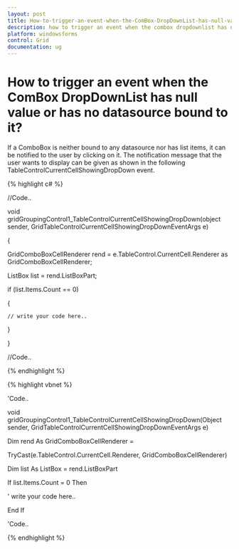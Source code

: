 ```yaml
---
layout: post
title: How-to-trigger-an-event-when-the-ComBox-DropDownList-has-null-value-or-has-no-datasource-bound-to-it | Windows Forms | Syncfusion
description: how to trigger an event when the combox dropdownlist has null value or has no datasource bound to it
platform: windowsforms
control: Grid
documentation: ug
---
```


# How to trigger an event when the ComBox DropDownList has null value or has no datasource bound to it?

If a ComboBox is neither bound to any datasource nor has list items, it can be notified to the user by clicking on it. The notification message that the user wants to display can be given as shown in the following TableControlCurrentCellShowingDropDown event.  

{% highlight c# %}



//Code..



void gridGroupingControl1_TableControlCurrentCellShowingDropDown(object sender, GridTableControlCurrentCellShowingDropDownEventArgs e)

{

GridComboBoxCellRenderer rend = e.TableControl.CurrentCell.Renderer as      GridComboBoxCellRenderer;

  ListBox list = rend.ListBoxPart;

  if (list.Items.Count == 0)

  {



    // write your code here..



  }

}



//Code..



{% endhighlight %}

{% highlight vbnet %}



'Code..

void gridGroupingControl1_TableControlCurrentCellShowingDropDown(Object sender, GridTableControlCurrentCellShowingDropDownEventArgs e)



Dim rend As GridComboBoxCellRenderer = 

TryCast(e.TableControl.CurrentCell.Renderer, GridComboBoxCellRenderer)

  Dim list As ListBox = rend.ListBoxPart

  If list.Items.Count = 0 Then



  ' write your code here..



  End If



'Code.. 


{% endhighlight %}


